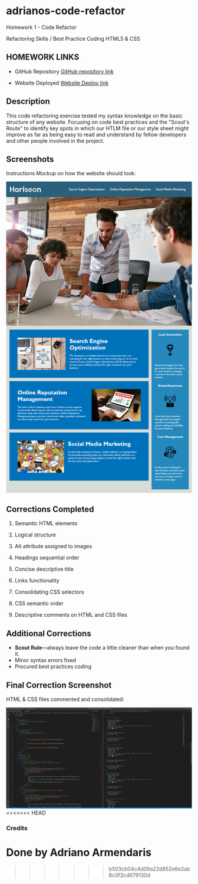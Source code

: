 # adrianos-code-refactor 
Homework 1 - Code Refactor

Refactoring Skills / Best Practice Coding HTML5 & CSS

## HOMEWORK LINKS

* GitHub Repository [GitHub repository link](https://github.com/AdrianoArmen/adrianos-code-refactor) 

* Website Deployed [Website Deploy link](https://adrianoarmen.github.io/adrianos-code-refactor/) 

## Description

This code refactoring exercise tested my syntax knowledge on the basic structure of any website. Focusing on code best practices and the "Scout's Route" to identify key spots in which our HTLM file or our style sheet might improve as far as being easy to read and understand by fellow developers and other people involved in the project. 

## Screenshots

Instructions Mockup on how the website should look:

![The Horiseon webpage includes a navigation bar, a header image, and cards with text and images at the bottom of the page.](./assets/01-html-css-git-homework-demo.png)


## Corrections Completed

1. Semantic HTML elements

2. Logical structure

3. Alt attribute assigned to images

4. Headings sequential order

5. Concise descriptive title

6. Links functionality

7. Consolidating CSS selectors

8. CSS semantic order

9. Descriptive comments on HTML and CSS files

## Additional Corrections

* **Scout Rule**&mdash;always leave the code a little cleaner than when you found it.
* Minor syntax errors fixed
* Procured best practices coding 



## Final Correction Screenshot

HTML & CSS files commented and consolidated:

![Final screenshot of Visual Studio Code with HTML and CSS files open, commented and consilidated](./assets/final-screenshot.png)
<<<<<<< HEAD

### Credits

Done by Adriano Armendaris
=======
>>>>>>> b503cb04c4d09a22d852e6e2ab8c0f2cd679130d
